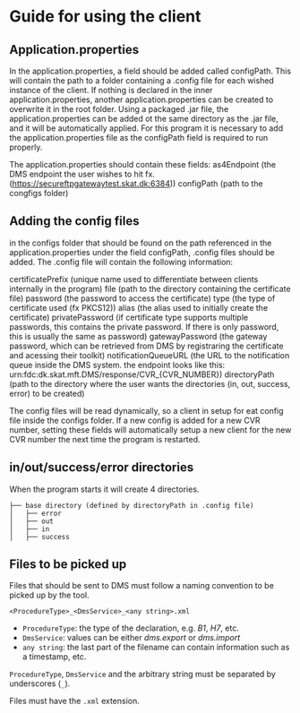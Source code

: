 # Guide for using the client

## Application.properties
In the application.properties, a field should be added called configPath. This will contain the path to a folder containing a .config file for each wished instance of the client.
If nothing is declared in the inner application.properties, another application.properties can be created to overwrite it in the root folder.
Using a packaged .jar file, the application.properties can be added ot the same directory as the .jar file, and it will be automatically applied.
For this program it is necessary to add the application.properties file as the configPath field is required to run properly.

The application.properties should contain these fields:
as4Endpoint (the DMS endpoint the user wishes to hit fx. (https://secureftpgatewaytest.skat.dk:6384))
configPath (path to the congfigs folder)

## Adding the config files
in the configs folder that should be found on the path referenced in the application.properties under the field configPath, .config files should be added.
The .config file will contain the following information:

certificatePrefix (unique name used to differentiate between clients internally in the program)
file (path to the directory containing the certificate file)
password (the password to access the certificate)
type (the type of certificate used (fx PKCS12))
alias (the alias used to initially create the certificate)
privatePassword (if certificate type supports multiple passwords, this contains the private password. If there is only password, this is usually the same as password)
gatewayPassword (the gateway password, which can be retrieved from DMS by registraring the certificate and acessing their toolkit)
notificationQueueURL (the URL to the notification queue inside the DMS system. the endpoint looks like this: urn:fdc:dk.skat.mft.DMS/response/CVR_{CVR_NUMBER})
directoryPath (path to the directory where the user wants the directories (in, out, success, error) to be created)

The config files will be read dynamically, so a client in setup for eat config file inside the configs folder. If a new config is added for a new CVR number, setting these fields will automatically setup a new client for the new CVR number the next time the program is restarted.

## in/out/success/error directories
When the program starts it will create 4 directories. 

```
├── base directory (defined by directoryPath in .config file)
│   ├── error
│   ├── out
│   ├── in
│   ├── success
```

## Files to be picked up
Files that should be sent to DMS must follow a naming convention to be picked up by the tool.

```
<ProcedureType>_<DmsService>_<any string>.xml
```

- `ProcedureType`: the type of the declaration, e.g. _B1_, _H7_, etc.
- `DmsService`: values can be either _dms.export_ or _dms.import_
- `any string`: the last part of the filename can contain information such as a timestamp, etc.

`ProcedureType`, `DmsService` and the arbitrary string must be separated by underscores (`_`).

Files must have the `.xml` extension.